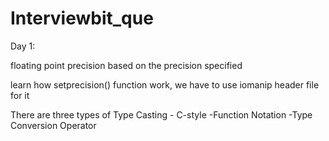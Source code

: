 # Interviewbit_que

Day 1:

   floating point precision based on the precision specified 
  
   learn how setprecision() function work, 
   we have to use iomanip header file for it
   
   
   There are three types of Type Casting
    - C-style
    -Function Notation
    -Type Conversion Operator
